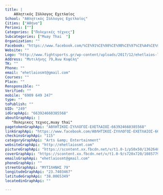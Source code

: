 ```yaml
---
title: |
    Αθλητικός Σύλλογος Εχετλαίος
School: "Αθλητικός Σύλλογος Εχετλαίος"
Cities: ["Αθήνα"]
Perioxi: [""]
Categories: ["Πολεμικές τέχνες"]
Subcategories: ["Muay Thai  "]
Organization: ""
Facebook: "https://www.facebook.com/%CE%91%CE%98%CE%9B%CE%97%CE%A4%CE%99%CE%9A%CE%9F%CE%A3-%CE%A3%CE%A5%CE%9B%CE%9B%CE%9F%CE%93%CE%9F%CE%A3-%CE%95%CE%A7%CE%95%CE%A4%CE%9B%CE%91%CE%99%CE%9F%CE%A3-663924660385568/"
Website: ""
Logo: "http://www.fightsports.gr/wp-content/uploads/2017/12/ehetlaios-logo.jpg"
Address: "Μυτιλήνης 79,Άνω Κυψέλη"
TK: ""
Phone: ""
email: "ehetlaiosmt@gmail.com"
Courses: ""
Place: ""
Rensponsible: ""
Verified: ""
mobile: "6909 649 247"
type: ""
toPublish: ""
UID: "249"
idGraphApi: "663924660385568"
aboutGraphApi: | 
   "Πολεμικες τεχνες,muay thai"
pagetokenGraphApi: "ΑΘΛΗΤΙΚΟΣ-ΣΥΛΛΟΓΟΣ-ΕΧΕΤΛΑΙΟΣ-663924660385568"
linkGraphApi: "https://www.facebook.com/ΑΘΛΗΤΙΚΟΣ-ΣΥΛΛΟΓΟΣ-ΕΧΕΤΛΑΙΟΣ-663924660385568/"
checkinsGraphApi: "115"
categoryGraphApi: "Arts &amp; Entertainment"
websiteGraphApi: "http://ehetlaiosmt.com"
pictureGraphApi: "https://scontent.xx.fbcdn.net/v/t1.0-1/p50x50/13626485_964592726985425_6413433932646670117_n.jpg?oh=5b67a3fa497d56b2de9e28ebe40559b7&amp;oe=5B3E86CF"
coverGraphApi: "https://scontent.xx.fbcdn.net/v/t1.0-9/s720x720/10857799_663938693717498_6368416026991826147_n.jpg?oh=f7aebc8f32ad4aa7ab932ee1096c17ba&amp;oe=5B4D57BF"
emailsGraphApi: "ehetlaiosmt@gmail.com"
phoneGraphApi: ""
streetGraphApi: "ΜΥΤΙΛΗΝΗΣ 79"
longitudeGraphApi: "23.7403467"
latitudeGraphApi: "38.0065349"
locatedinGraphApi: ""

---
```




